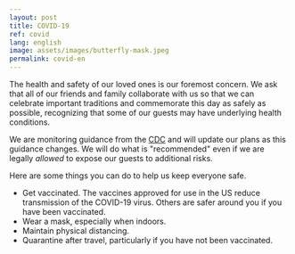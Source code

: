 ```yaml
---
layout: post
title: COVID-19
ref: covid
lang: english
image: assets/images/butterfly-mask.jpeg
permalink: covid-en
---
```


The health and safety of our loved ones is our foremost concern.
We ask that all of our friends and family collaborate with us so that we can celebrate important traditions and commemorate this day as safely as possible, recognizing that some of our guests may have underlying health conditions.

We are monitoring guidance from the [CDC](https://www.cdc.gov/coronavirus/2019-ncov/communication/guidance.html) and will update our plans as this guidance changes.
We will do what is "recommended" even if we are legally _allowed_ to expose our guests to additional risks.

Here are some things you can do to help us keep everyone safe.

- Get vaccinated. The vaccines approved for use in the US reduce transmission of the COVID-19 virus. Others are safer around you if you have been vaccinated.
- Wear a mask, especially when indoors.
- Maintain physical distancing.
- Quarantine after travel, particularly if you have not been vaccinated.
